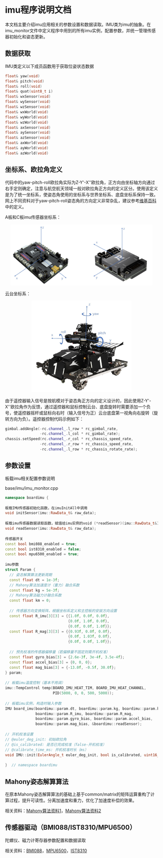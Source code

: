 # imu程序说明文档

本文档主要介绍imu应用相关的参数设置和数据读取。IMU类为imu的抽象。在imu_monitor文件中定义程序中用到的所有imu实例，配置参数，并统一管理传感器初始化和姿态更新。

## 数据获取

IMU类定义以下成员函数用于获取位姿状态数据

```c++
float& yaw(void)
float& pitch(void)
float& roll(void)
float& quat(uint8_t i)
float& wxSensor(void)
float& wySensor(void)
float& wzSensor(void)
float& wxWorld(void)
float& wyWorld(void)
float& wzWorld(void)
float& axSensor(void)
float& aySensor(void)
float& azSensor(void)
float& axWorld(void)
float& ayWorld(void)
float& azWorld(void)
```

## 坐标系、欧拉角定义

代码中的yaw-pitch-roll欧拉角实际为Z-Y'-X''欧拉角，正方向由坐标轴方向通过右手定则确定，注意与航空航天领域一般对欧拉角正方向的定义区分。使用该定义是为了统一坐标系，使姿态角使用的坐标系与世界坐标系、底盘坐标系保持一致。网上不同资料对于yaw-pitch-roll姿态角的方向定义非常杂乱，建议参考[维基百科](https://en.wikipedia.org/wiki/Euler_angles)中的定义。

A板和C板imu传感器坐标系：
<center>
<img src="assets/imu_coordinate.jpg", height="200"/>
</center>

云台坐标系：
<center>
<img src="assets/gimbal_coordinate.jpg", height="300"/>
</center>

由于遥控器输入信号是按航模对于姿态角正方向的定义设计的，因此使用Z-Y'-X''欧拉角作为反馈，通过遥控器和鼠标控制云台、底盘旋转时需要添加一个负号，使遥控器摇杆或鼠标向右时（输入信号为正）云台底盘第一视角向右旋转（旋转方向为负）。遥控器控制代码示例如下：

```c++
gimbal.addAngle(-rc.channel_.l_row * rc_gimbal_rate,
                -rc.channel_.l_col * rc_gimbal_rate);
chassis.setSpeed(rc.channel_.r_col * rc_chassis_speed_rate,
                -rc.channel_.r_row * rc_chassis_speed_rate,
                -rc.channel_.l_row * rc_chassis_rotate_rate);
```

## 参数设置

板载imu相关配置参数说明

base/imu/imu_monitor.cpp

```c++
namespace boardimu {

板载IMU传感器初始化函数，在imuInitAll中调用
void initSensor(imu::RawData_t& raw_data);

板载imu传感器数据读取函数，赋值给imu实例的void (*readSensor)(imu::RawData_t&)函数指针
void readSensor(imu::RawData_t& raw_data);

传感器开关
const bool bmi088_enabled = true;
const bool ist8310_enabled = false;
const bool mpu6500_enabled = true;

imu参数
struct Param {
  // 姿态解算算法更新周期
  const float dt = 1e-3f;
  // Mahony算法加速度计（重力）融合系数
  const float kg = 5e-3f;
  // Mahony算法磁力计融合系数
  const float km = 0;

  // 传感器方向变换矩阵，根据坐标系定义和主控板的安装方向设置
  const float R_imu[3][3] = {{1.0f, 0.0f, 0.0f},
                             {0.0f, 1.0f, 0.0f},
                             {0.0f, 0.0f, 1.0f}};
  const float R_mag[3][3] = {{0.93f, 0.0f, 0.0f},
                             {0.0f, 1.03f, 0.0f},
                             {0.0f, 0.0f, 1.0f}};

  // 预先校准的传感器偏移量（若偏移量不固定则需开机校准）
  const float gyro_bias[3] = {2.6e-3f, 3e-4f, 3.5e-4f};
  const float accel_bias[3] = {0, 0, 0};
  const float mag_bias[3] = {-13.0f, -0.5f, 30.0f};
} param;

// 板载imu温度控制（基本不用调）
imu::TempControl temp(BOARD_IMU_HEAT_TIM, BOARD_IMU_HEAT_CHANNEL,
                      PID(5000, 0, 0, 500, 5000));

// 板载imu实例，构造时输入参数
IMU board_imu(boardimu::param.dt, boardimu::param.kg, boardimu::param.km,
              boardimu::param.R_imu, boardimu::param.R_mag,
              boardimu::param.gyro_bias, boardimu::param.accel_bias,
              boardimu::param.mag_bias, &boardimu::readSensor);

// 开机校准设置
// @euler_deg_init: 初始欧拉角
// @is_calibrated: 是否已完成校准（false-开机校准）
// @calibrate_time_ms: 开机校准时长（ms）
void IMU::init(EulerAngle_t euler_deg_init, bool is_calibrated, uint16_t calibrate_time_ms = 0);

}  // namespace boardimu
```

## Mahony姿态解算算法

在原本Mahony姿态解算算法的基础上基于common/matrix的矩阵运算重构了计算过程，提升可读性。分离加速度和重力，优化了加速度补偿的效果。

相关资料：[Mahony算法资料1](https://zhuanlan.zhihu.com/p/342703388)，[Mahony算法资料2](https://zhuanlan.zhihu.com/p/342703398)

## 传感器驱动（BMI088/IST8310/MPU6500）

陀螺仪、磁力计寄存器参数配置和数据读取

相关资料：[BMI088](https://download.mikroe.com/documents/datasheets/BMI088_Datasheet.pdf)，[MPU6500](https://invensense.tdk.com/products/motion-tracking/6-axis/mpu-6500/)，[IST8310](https://intofpv.com/attachment.php?aid=8104)

